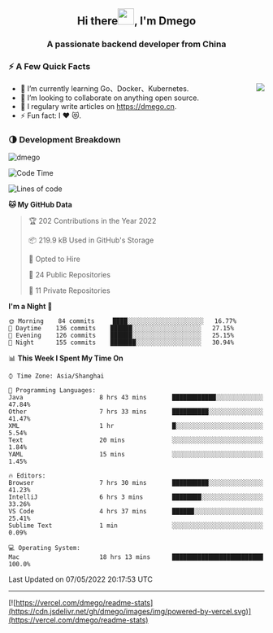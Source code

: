 <h2 align="center">Hi there<img src="https://cdn.jsdelivr.net/gh/dmego/images/img/Hi.gif" height="32" />, I'm Dmego </h2>
<h3 align="center">A passionate backend developer from China</h3>

### ⚡️ A Few Quick Facts

<img align="right" src="https://readme-stats-dmego.vercel.app/api?username=dmego&show_icons=true&icon_color=1573B3&hide_title=true&text_color=718096&bg_color=00000000&hide_border=true"/>

<ul>
    <li> 🌱 I’m currently learning Go、Docker、Kubernetes.</li>
    <li> 👯 I’m looking to collaborate on anything open source.</li>
    <li> 📝 I regulary write articles on <a href="https://dmego.cn">https://dmego.cn</a>.</li>
    <li> ⚡ Fun fact: I ❤️ 😻.</li>
</ul>

### 🌗 Development Breakdown

<img src="https://komarev.com/ghpvc/?username=dmego" alt="dmego" />

<!--START_SECTION:waka-->
![Code Time](http://img.shields.io/badge/Code%20Time-1%2C223%20hrs%2055%20mins-blue)

![Lines of code](https://img.shields.io/badge/From%20Hello%20World%20I%27ve%20Written-246%20Thousand%20lines%20of%20code-blue)

**🐱 My GitHub Data** 

> 🏆 202 Contributions in the Year 2022
 > 
> 📦 219.9 kB Used in GitHub's Storage 
 > 
> 💼 Opted to Hire
 > 
> 📜 24 Public Repositories 
 > 
> 🔑 11 Private Repositories  
 > 
**I'm a Night 🦉** 

```text
🌞 Morning    84 commits     ████░░░░░░░░░░░░░░░░░░░░░   16.77% 
🌆 Daytime    136 commits    ██████░░░░░░░░░░░░░░░░░░░   27.15% 
🌃 Evening    126 commits    ██████░░░░░░░░░░░░░░░░░░░   25.15% 
🌙 Night      155 commits    ███████░░░░░░░░░░░░░░░░░░   30.94%

```


📊 **This Week I Spent My Time On** 

```text
⌚︎ Time Zone: Asia/Shanghai

💬 Programming Languages: 
Java                     8 hrs 43 mins       ████████████░░░░░░░░░░░░░   47.84% 
Other                    7 hrs 33 mins       ██████████░░░░░░░░░░░░░░░   41.47% 
XML                      1 hr                █░░░░░░░░░░░░░░░░░░░░░░░░   5.54% 
Text                     20 mins             ░░░░░░░░░░░░░░░░░░░░░░░░░   1.84% 
YAML                     15 mins             ░░░░░░░░░░░░░░░░░░░░░░░░░   1.45%

🔥 Editors: 
Browser                  7 hrs 30 mins       ██████████░░░░░░░░░░░░░░░   41.23% 
IntelliJ                 6 hrs 3 mins        ████████░░░░░░░░░░░░░░░░░   33.26% 
VS Code                  4 hrs 37 mins       ██████░░░░░░░░░░░░░░░░░░░   25.41% 
Sublime Text             1 min               ░░░░░░░░░░░░░░░░░░░░░░░░░   0.09%

💻 Operating System: 
Mac                      18 hrs 13 mins      █████████████████████████   100.0%

```


 Last Updated on 07/05/2022 20:17:53 UTC
<!--END_SECTION:waka-->

---

[![https://vercel.com/dmego/readme-stats](https://cdn.jsdelivr.net/gh/dmego/images/img/powered-by-vercel.svg)](https://vercel.com/dmego/readme-stats)

